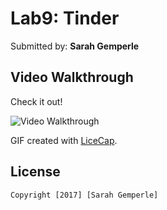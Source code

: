 

# Lab9: Tinder


Submitted by: **Sarah Gemperle**

## Video Walkthrough 

Check it out! 

<img src= 'http://i.imgur.com/ld2IsRh.gif' title='Video Walkthrough' width='' alt='Video Walkthrough' />

GIF created with [LiceCap](http://www.cockos.com/licecap/).


## License

    Copyright [2017] [Sarah Gemperle]

